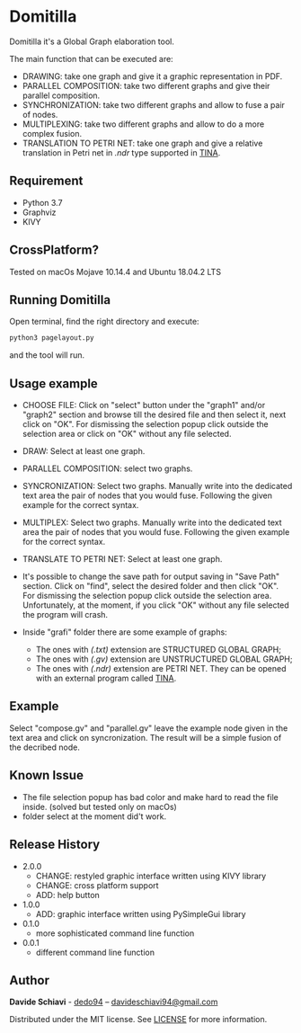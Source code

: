 # Domitilla
Domitilla it's a Global Graph elaboration tool.

The main function that can be executed are: 

- DRAWING: take one graph and give it a graphic representation in PDF.
- PARALLEL COMPOSITION: take two different graphs and give their parallel composition. 
- SYNCHRONIZATION: take two different graphs and allow to fuse a pair of nodes. 
- MULTIPLEXING: take two different graphs and allow to do a more complex fusion.
- TRANSLATION TO PETRI NET: take one graph and give a relative translation in Petri net in _.ndr_ type supported in [TINA](http://projects.laas.fr/tina/download.php).

## Requirement
- Python 3.7
- Graphviz
- KIVY

## CrossPlatform?

Tested on macOs Mojave 10.14.4 and Ubuntu 18.04.2 LTS

## Running Domitilla

Open terminal, find the right directory and execute:
```sh
python3 pagelayout.py
```
and the tool will run.

## Usage example

- CHOOSE FILE: Click on "select" button under the "graph1" and/or "graph2" section and browse till the desired file and then select it, next click on "OK".
For dismissing the selection popup click outside the selection area or click on "OK" without any file selected. 

- DRAW: Select at least one graph.

- PARALLEL COMPOSITION: select two graphs.

- SYNCRONIZATION: Select two graphs. Manually write into the dedicated text area the pair of nodes that you would fuse. Following the given example for the correct syntax.

- MULTIPLEX: Select two graphs. Manually write into the dedicated text area the pair of nodes that you would fuse. Following the given example for the correct syntax.
 
- TRANSLATE TO PETRI NET: Select at least one graph.

- It's possible to change the save path for output saving in "Save Path" section. Click on "find", select the desired folder and then click "OK". 
For dismissing the selection popup click outside the selection area. Unfortunately, at the moment,  if you click "OK" without any file selected the program will crash. 

- Inside "grafi" folder there are some example of graphs:
    * The ones with _(.txt)_ extension are STRUCTURED GLOBAL GRAPH; 
    * The ones with _(.gv)_ extension are UNSTRUCTURED GLOBAL GRAPH;
    * The ones with _(.ndr)_ extension are PETRI NET. They can be opened with an external program called [TINA](http://projects.laas.fr/tina/download.php).

## Example

Select "compose.gv" and "parallel.gv" leave the example node given in the text area and click on syncronization.
The result will be a simple fusion of the decribed node.

## Known Issue

- The file selection popup has bad color and make hard to read the file inside. (solved but tested only on macOs)
- folder select at the moment did't work.

## Release History

* 2.0.0
    * CHANGE: restyled graphic interface written using KIVY library
    * CHANGE: cross platform support
    * ADD: help button 
* 1.0.0
    * ADD: graphic interface written using PySimpleGui library
* 0.1.0
    * more sophisticated command line function
* 0.0.1
    * different command line function

## Author
**Davide Schiavi** - [dedo94](https://github.com/dedo94) – davideschiavi94@gmail.com

Distributed under the MIT license. See [LICENSE](LICENSE) for more information.

